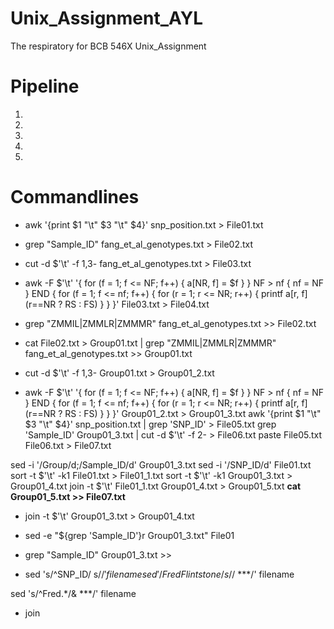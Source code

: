 # Unix_Assignment_AYL
The respiratory for BCB 546X Unix_Assignment

# Pipeline
1. 
2. 
3. 
4. 
5. 

# Commandlines
- awk '{print $1 "\t" $3 "\t" $4}' snp_position.txt > File01.txt
- grep "Sample_ID" fang_et_al_genotypes.txt > File02.txt
- cut -d $'\t' -f 1,3- fang_et_al_genotypes.txt > File03.txt
- awk -F $'\t' '{
       for (f = 1; f <= NF; f++) { a[NR, f] = $f }
     }
     NF > nf { nf = NF }
     END {
       for (f = 1; f <= nf; f++) {
           for (r = 1; r <= NR; r++) {
               printf a[r, f] (r==NR ? RS : FS)
           }
       }
    }' File03.txt > File04.txt
- grep "ZMMIL\|ZMMLR\|ZMMMR" fang_et_al_genotypes.txt >> File02.txt


- cat File02.txt > Group01.txt | grep "ZMMIL\|ZMMLR\|ZMMMR" fang_et_al_genotypes.txt >> Group01.txt
- cut -d $'\t' -f 1,3- Group01.txt > Group01_2.txt
- awk -F $'\t' '{
       for (f = 1; f <= NF; f++) { a[NR, f] = $f }
     }
     NF > nf { nf = NF }
     END {
       for (f = 1; f <= nf; f++) {
           for (r = 1; r <= NR; r++) {
               printf a[r, f] (r==NR ? RS : FS)
           }
       }
    }' Group01_2.txt > Group01_3.txt
awk '{print $1 "\t" $3 "\t" $4}' snp_position.txt | grep 'SNP_ID' > File05.txt
grep 'Sample_ID' Group01_3.txt | cut -d $'\t' -f 2- > File06.txt
paste File05.txt File06.txt > File07.txt

sed -i '/Group/d;/Sample_ID/d' Group01_3.txt
sed -i '/SNP_ID/d' File01.txt
sort -t $'\t' -k1 File01.txt > File01_1.txt
sort -t $'\t' -k1 Group01_3.txt > Group01_4.txt
join -t $'\t' File01_1.txt Group01_4.txt > Group01_5.txt
**cat Group01_5.txt >> File07.txt**





- join -t $'\t' Group01_3.txt > Group01_4.txt

- sed -e "${grep 'Sample_ID'}r Group01_3.txt" File01

- grep "Sample_ID" Group01_3.txt >> 
    
    
 - sed 's/^SNP_ID/ s/$/' filename
sed '/Fred Flintstone/ s/$/ ***/' filename

sed 's/^Fred.*/& ***/' filename
- join 
